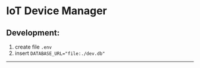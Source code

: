 # IoT Device Manager
## Development:

1. create file `.env`
2. insert `DATABASE_URL="file:./dev.db"`

---


